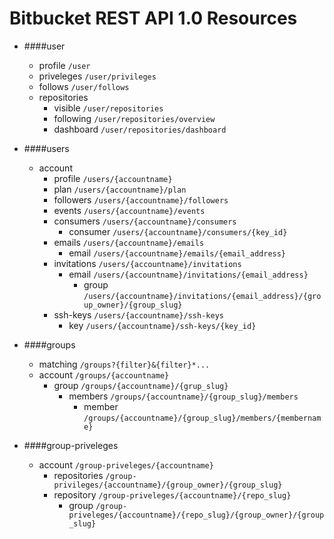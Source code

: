 Bitbucket REST API 1.0 Resources
================================

* ####user
  * profile `/user`
  * priveleges `/user/privileges`
  * follows `/user/follows`
  * repositories 
    * visible `/user/repositories`
    * following `/user/repositories/overview`
    * dashboard `/user/repositories/dashboard`

* ####users
  * account 
    * profile `/users/{accountname}`
    * plan `/users/{accountname}/plan`
    * followers `/users/{accountname}/followers`
    * events `/users/{accountname}/events`
    * consumers `/users/{accountname}/consumers`
      * consumer `/users/{accountname}/consumers/{key_id}`
    * emails `/users/{accountname}/emails`
      * email `/users/{accountname}/emails/{email_address}`
    * invitations `/users/{accountname}/invitations`
      * email `/users/{accountname}/invitations/{email_address}`
        * group `/users/{accountname}/invitations/{email_address}/{group_owner}/{group_slug}`
    * ssh-keys `/users/{accountname}/ssh-keys`
      * key `/users/{accountname}/ssh-keys/{key_id}`
      
* ####groups
  * matching `/groups?{filter}&{filter}*...`
  * account `/groups/{accountname}`
    * group `/groups/{accountname}/{grup_slug}`
      * members `/groups/{accountname}/{group_slug}/members`
        * member `/groups/{accountname}/{group_slug}/members/{membername}`

* ####group-priveleges
  * account `/group-priveleges/{accountname}`
    * repositories `/group-privileges/{accountname}/{group_owner}/{group_slug}`
    * repository `/group-priveleges/{accountname}/{repo_slug}` 
      * group `/group-priveleges/{accountname}/{repo_slug}/{group_owner}/{group_slug}` 
   
  
